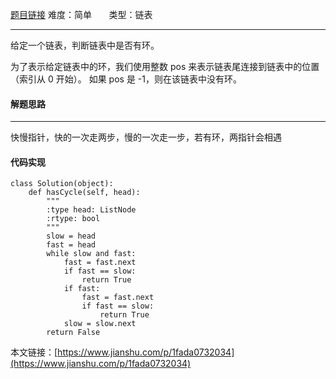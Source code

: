  [题目链接](https://leetcode-cn.com/problems/linked-list-cycle/)
难度：简单         &nbsp;&nbsp;&nbsp;&nbsp;&nbsp;&nbsp;类型：链表  
***
 给定一个链表，判断链表中是否有环。

为了表示给定链表中的环，我们使用整数 pos 来表示链表尾连接到链表中的位置（索引从 0 开始）。 如果 pos 是 -1，则在该链表中没有环。

 
 
#### 解题思路
***
 快慢指针，快的一次走两步，慢的一次走一步，若有环，两指针会相遇



#### 代码实现
```
class Solution(object):
    def hasCycle(self, head):
        """
        :type head: ListNode
        :rtype: bool
        """
        slow = head
        fast = head
        while slow and fast:
            fast = fast.next
            if fast == slow:
                return True
            if fast:
                fast = fast.next
                if fast == slow:
                    return True
            slow = slow.next
        return False
```

本文链接：[https://www.jianshu.com/p/1fada0732034](https://www.jianshu.com/p/1fada0732034)
